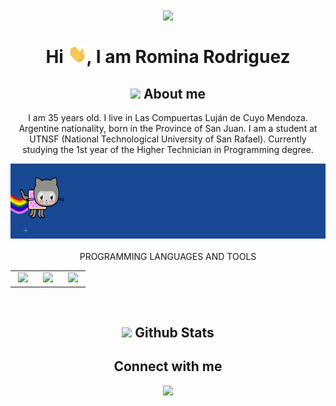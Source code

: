 <div img align="center">
<picture> <img align="center" src="https://mir-s3-cdn-cf.behance.net/project_modules/disp/601014116770475.6068beff4640a.gif" width = 400px></picture>
 <p align="left">

<div align="center">

<h1 align="center">Hi <img src="https://raw.githubusercontent.com/ABSphreak/ABSphreak/master/gifs/Hi.gif" width="30px">, I am Romina Rodriguez </h1>

## <picture><img src = "https://user-images.githubusercontent.com/64439609/213525571-a0b12213-7e89-48df-a45f-153c78f3cf5e.png" width =40px></picture> **About me**

I am 35 years old.
I live in Las Compuertas Luján de Cuyo Mendoza.
Argentine nationality, born in the Province of San Juan.
I am a student at UTNSF (National Technological University of San Rafael).
Currently studying the 1st year of the Higher Technician in Programming degree.

<div align="center">
    <img src="https://raw.githubusercontent.com/Niefee/niefee/master/assets/fly.webp" height="120px" />
</div>

<br/>
PROGRAMMING LANGUAGES AND TOOLS
<br/>
<table>
<tbody>
 <tr>
<td align="center" width="25%">
<img height=60px src="https://www.vectorlogo.zone/logos/python/python-ar21.svg"> 
</td>

<td align="center" width="25%">
<img height=60px src="https://www.vectorlogo.zone/logos/java/java-ar21.svg"> 
</td>

<td align="center" width="25%">
<img height=100px src="https://www.vectorlogo.zone/logos/javascript/javascript-ar21.svg"> 
</td>


</tr>
</tbody>
</table>



<br> 

## <img src="https://media.giphy.com/media/iY8CRBdQXODJSCERIr/giphy.gif" width="25"> <b>Github Stats</b>


## Connect with me 

<a href="https://www.instagram.com/romirodrigez13/" target="_blank">
<img src="https://img.shields.io/badge/instagram-%ff5851db.svg?color=f02b9a&style=for-the-badge&logo=instagram&logoColor=white" t=instagram style="margin-bottom: 5px;" />
</a>
